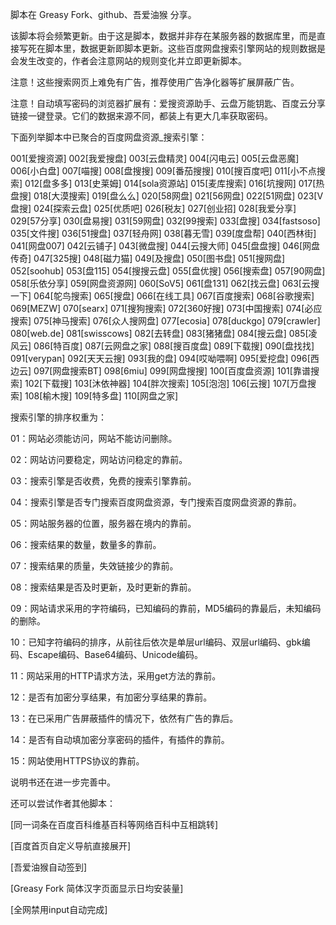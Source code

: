 脚本在 Greasy Fork、github、吾爱油猴 分享。


该脚本将会频繁更新。由于这是脚本，数据并非存在某服务器的数据库里，而是直接写死在脚本里，数据更新即脚本更新。这些百度网盘搜索引擎网站的规则数据是会发生改变的，作者会注意网站的规则变化并立即更新脚本。


注意！这些搜索网页上难免有广告，推荐使用广告净化器等扩展屏蔽广告。


注意！自动填写密码的浏览器扩展有：爱搜资源助手、云盘万能钥匙、百度云分享链接一键登录。它们的数据来源不同，都装上有更大几率获取密码。


下面列举脚本中已聚合的百度网盘资源_搜索引擎：

001[爱搜资源] 002[我爱搜盘] 003[云盘精灵] 004[闪电云] 005[云盘恶魔] 006[小白盘] 007[喵搜] 008[盘搜搜] 009[番茄搜搜] 010[搜百度吧] 011[小不点搜索] 012[盘多多] 013[史莱姆] 014[sola资源站] 015[麦库搜索] 016[坑搜网] 017[热盘搜] 018[大漠搜索] 019[盘么么] 020[58网盘] 021[56网盘] 022[51网盘] 023[V盘搜] 024[探索云盘] 025[优质吧] 026[税友] 027[创业招] 028[我爱分享] 029[57分享] 030[盘易搜] 031[59网盘] 032[99搜索] 033[盘搜] 034[fastsoso] 035[文件搜] 036[51搜盘] 037[轻舟网] 038[暮无雪] 039[度盘帮] 040[西林街] 041[网盘007] 042[云铺子] 043[微盘搜] 044[云搜大师] 045[盘盘搜] 046[网盘传奇] 047[325搜] 048[磁力猫] 049[及搜盘] 050[图书盘] 051[搜网盘] 052[soohub] 053[盘115] 054[搜搜云盘] 055[盘优搜] 056[搜索盘] 057[90网盘] 058[乐依分享] 059[网盘资源网] 060[SoV5] 061[盘131] 062[找云盘] 063[云搜一下] 064[鸵鸟搜索] 065[搜盘] 066[在线工具] 067[百度搜索] 068[谷歌搜索] 069[MEZW] 070[searx] 071[搜狗搜索] 072[360好搜] 073[中国搜索] 074[必应搜索] 075[神马搜索] 076[众人搜网盘] 077[ecosia] 078[duckgo] 079[crawler] 080[web.de] 081[swisscows] 082[去转盘] 083[猪猪盘] 084[搜云盘] 085[凌风云] 086[特百度] 087[云网盘之家] 088[搜百度盘] 089[下载搜] 090[盘找找] 091[verypan] 092[天天云搜] 093[我的盘] 094[哎呦喂啊] 095[爱挖盘] 096[西边云] 097[网盘搜索BT] 098[6miu] 099[网盘搜搜] 100[百度盘资源] 101[靠谱搜索] 102[下载搜] 103[沐依神器] 104[胖次搜索] 105[泡泡] 106[云搜] 107[万盘搜索] 108[榆木搜] 109[特多盘] 110[网盘之家]

搜索引擎的排序权重为：

01：网站必须能访问，网站不能访问删除。

02：网站访问要稳定，网站访问稳定的靠前。

03：搜索引擎是否收费，免费的搜索引擎靠前。

04：搜索引擎是否专门搜索百度网盘资源，专门搜索百度网盘资源的靠前。

05：网站服务器的位置，服务器在境内的靠前。

06：搜索结果的数量，数量多的靠前。

07：搜索结果的质量，失效链接少的靠前。

08：搜索结果是否及时更新，及时更新的靠前。

09：网站请求采用的字符编码，已知编码的靠前，MD5编码的靠最后，未知编码的删除。

10：已知字符编码的排序，从前往后依次是单层url编码、双层url编码、gbk编码、Escape编码、Base64编码、Unicode编码。

11：网站采用的HTTP请求方法，采用get方法的靠前。

12：是否有加密分享结果，有加密分享结果的靠前。

13：在已采用广告屏蔽插件的情况下，依然有广告的靠后。

14：是否有自动填加密分享密码的插件，有插件的靠前。

15：网站使用HTTPS协议的靠前。


说明书还在进一步完善中。


还可以尝试作者其他脚本：

[同一词条在百度百科维基百科等网络百科中互相跳转]

[百度首页自定义导航直接展开]

[吾爱油猴自动签到]

[Greasy Fork 简体汉字页面显示日均安装量]

[全网禁用input自动完成]
